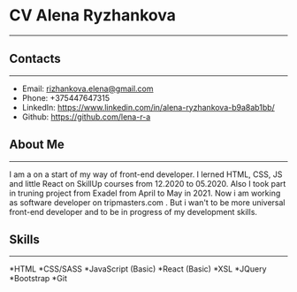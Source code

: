 # CV Alena Ryzhankova
---
## Contacts
---
* Email: rizhankova.elena@gmail.com
* Phone: +375447647315
* LinkedIn: https://www.linkedin.com/in/alena-ryzhankova-b9a8ab1bb/
* Github: https://github.com/lena-r-a
## About Me
---
I am a on a start of my way of front-end developer. I lerned HTML, CSS, JS and little React on SkillUp courses from 12.2020 to 05.2020. Also I took part in truning project from Exadel from April to May in 2021. Now i am working as software developer on tripmasters.com . But i wan't to be more universal front-end developer and to be in progress of my development skills.

## Skills
---
*HTML
*CSS/SASS
*JavaScript (Basic)
*React (Basic)
*XSL
*JQuery
*Bootstrap
*Git
